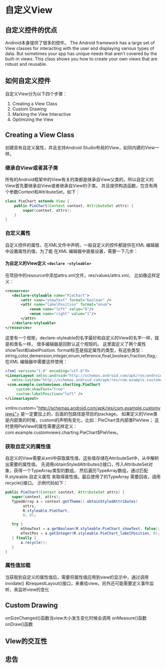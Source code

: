 # 自定义View
## 自定义控件的优点
Android本身提供了很多的控件。
The Android framework has a large set of View classes for interacting with 
the user and displaying various types of data. But sometimes your app has 
unique needs that aren’t covered by the built-in views. This class shows 
you how to create your own views that are robust and reusable.

## 如何自定义控件
自定义View分为以下四个步骤：
1. Creating a View Class
2. Custom Drawing
3. Marking the View Interactive
4. Optimizing the View

## Creating a View Class
创建具有自定义属性，并且支持Android Studio布局的View，如同内建的View一样。

### 继承自View或者其子类
所有的Android框架中的View有关的类都是继承自View父类的，所以自定义的View首先要继承自View或者继承自View的子类。
并且提供构造函数，包含有两个参数Context和AttributeSet，如下：
``` java
class PieChart extends View {
    public PieChart(Context context, AttributeSet attrs) {
        super(context, attrs);
    }
}
```
### 自定义属性
自定义控件的属性，在XML文件中声明，一般自定义的控件都提供在XML 编辑器中设置属性的值，为了能
在XML 编辑器中直接设置，需要一下几步：

#### 为自定义的View定义 `<declare -styleable>` 
在项目中的resource中添加attrs.xml文件，res/values/attrs.xml，
比如像这样定义：
``` xml
<resources>
   <declare-styleable name="PieChart">
       <attr name="showText" format="boolean" />
       <attr name="labelPosition" format="enum">
           <enum name="left" value="0"/>
           <enum name="right" value="1"/>
       </attr>
   </declare-styleable>
</resources>
```
这里有一个规矩，declare-styleable的名字最好和自定义的View的名字一样，就是和类名一样，
很多编辑器是回默认这个规矩的。
这里面定义了两个属性 showText和labelPosition.
format标签是指定属性的类型，有这些类型：
string,color,demension,integer,enum,reference,float,boolean,fraction,flag;:
在XML 编辑器中需要这样使用：
```xml 
<?xml version="1.0" encoding="utf-8"?>
<LinearLayout xmlns:android="http://schemas.android.com/apk/res/android"
   xmlns:custom="http://schemas.android.com/apk/res/com.example.customviews">
 <com.example.customviews.charting.PieChart
     custom:showText="true"
     custom:labelPosition="left" />
</LinearLayout>
```
xmlns:custom="http://schemas.android.com/apk/res/com.example.customviews">
是一定要加上的，后面的包路径是项目的package。
如果定义的View类是内部类的时候，custom的声明有变化，比如：PieChart含内部类PieView；
这时使用PieView的属性需要这样定义：com.example.customviews.charting.PieChart$PieView。

### 获取自定义的属性值
自定义的View需要从xml中获取属性值，这些值存储在AttributeSet中，从中解析出需要的属性值。
先调用obtainStyledAttributes()接口，传入AttributeSet对象，获得一个TypeArray类型的数组，
然后遍历TypeArray数组，通过匹配 R.styleable.自定义属性 来取得属性值。最后使用了的TypeArray
需要回收，调用recycle()接口。
示例代码如下：
``` java
public PieChart(Context context, AttributeSet attrs) {
   super(context, attrs);
   TypedArray a = context.getTheme().obtainStyledAttributes(
        attrs,
        R.styleable.PieChart,
        0, 0);

   try {
       mShowText = a.getBoolean(R.styleable.PieChart_showText, false);
       mTextPos = a.getInteger(R.styleable.PieChart_labelPosition, 0);
   } finally {
       a.recycle();
   }
}
```

### 属性值加载
当获取到自定义的属性值后，需要将属性值应用到view的显示中，通过调用invidate()
和requestLayout()接口，来重绘view。另外还可能需要定义事件监听，来监听view的变化

## Custom Drawing
onSizeChanged()函数当view大小发生变化时候会调用
onMeasure()函数
onDraw()函数

## VIew的交互性

## 忠告






